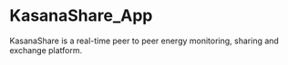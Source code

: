 # KasanaShare_App
KasanaShare is a real-time peer to peer energy monitoring, sharing and exchange platform.
